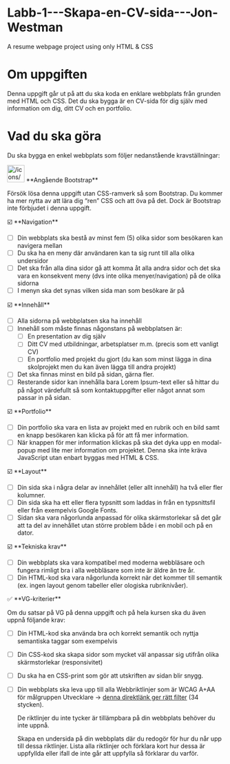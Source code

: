 # Labb-1---Skapa-en-CV-sida---Jon-Westman
A resume webpage project using only HTML &amp; CSS

# Om uppgiften

Denna uppgift går ut på att du ska koda en enklare webbplats från grunden med HTML och CSS. Det du ska bygga är en CV-sida för dig själv med information om dig, ditt CV och en portfolio.

# Vad du ska göra

Du ska bygga en enkel webbplats som följer nedanstående kravställningar:

<aside>
<img src="/icons/warning_pink.svg" alt="/icons/warning_pink.svg" width="40px" /> **Angående Bootstrap**

Försök lösa denna uppgift utan CSS-ramverk så som Bootstrap. Du kommer ha mer nytta av att lära dig “ren” CSS och att öva på det. Dock är Bootstrap inte förbjudet i denna uppgift.

</aside>

<aside>
☑️ **Navigation**

- [ ]  Din webbplats ska bestå av minst fem (5) olika sidor som besökaren kan navigera mellan
- [ ]  Du ska ha en meny där användaren kan ta sig runt till alla olika undersidor
- [ ]  Det ska från alla dina sidor gå att komma åt alla andra sidor och det ska vara en konsekvent meny (dvs inte olika menyer/navigation) på de olika sidorna
- [ ]  I menyn ska det synas vilken sida man som besökare är på
</aside>

<aside>
☑️ **Innehåll**

- [ ]  Alla sidorna på webbplatsen ska ha innehåll
- [ ]  Innehåll som måste finnas någonstans på webbplatsen är:
    - [ ]  En presentation av dig själv
    - [ ]  Ditt CV med utbildningar, arbetsplatser m.m. (precis som ett vanligt CV)
    - [ ]  En portfolio med projekt du gjort (du kan som minst lägga in dina skolprojekt men du kan även lägga till andra projekt)
- [ ]  Det ska finnas minst en bild på sidan, gärna fler.
- [ ]  Resterande sidor kan innehålla bara Lorem Ipsum-text eller så hittar du på något värdefullt så som kontaktuppgifter eller något annat som passar in på sidan.
</aside>

<aside>
☑️ **Portfolio**

- [ ]  Din portfolio ska vara en lista av projekt med en rubrik och en bild samt en knapp besökaren kan klicka på för att få mer information.
- [ ]  När knappen för mer information klickas på ska det dyka upp en modal-popup med lite mer information om projektet. Denna ska inte kräva JavaScript utan enbart byggas med HTML & CSS.
</aside>

<aside>
☑️ **Layout**

- [ ]  Din sida ska i några delar av innehållet (eller allt innehåll) ha två eller fler kolumner.
- [ ]  Din sida ska ha ett eller flera typsnitt som laddas in från en typsnittsfil eller från exempelvis Google Fonts.
- [ ]  Sidan ska vara någorlunda anpassad för olika skärmstorlekar så det går att ta del av innehållet utan större problem både i en mobil och på en dator.
</aside>

<aside>
☑️ **Tekniska krav**

- [ ]  Din webbplats ska vara kompatibel med moderna webbläsare och fungera rimligt bra i alla webbläsare som inte är äldre än tre år.
- [ ]  Din HTML-kod ska vara någorlunda korrekt när det kommer till semantik (ex. ingen layout genom tabeller eller ologiska rubriknivåer).
</aside>

<aside>
✅ **VG-kriterier**

Om du satsar på VG på denna uppgift och på hela kursen ska du även uppnå följande krav:

- [ ]  Din HTML-kod ska använda bra och korrekt semantik och nyttja semantiska taggar som exempelvis <nav>
- [ ]  Din CSS-kod ska skapa sidor som mycket väl anpassar sig utifrån olika skärmstorlekar (responsivitet)
- [ ]  Du ska ha en CSS-print som gör att utskriften av sidan blir snygg.
- [ ]  Din webbplats ska leva upp till alla Webbriktlinjer som är WCAG A+AA för målgruppen Utvecklare → [denna direktlänk ger rätt filter](https://webbriktlinjer.se/riktlinjer/?filter=on&guidelineorder=a&freetext-filter=&query-vlwebb-wcag%5B%5D=304&query-vlwebb-wcag%5B%5D=305&query-vlwebb-target%5B%5D=279) (34 stycken).
    
    De riktlinjer du inte tycker är tillämpbara på din webbplats behöver du inte uppnå.
    
    Skapa en undersida på din webbplats där du redogör för hur du når upp till dessa riktlinjer. Lista alla riktlinjer och förklara kort hur dessa är uppfyllda eller ifall de inte går att uppfylla så förklarar du varför.
    
</aside>
